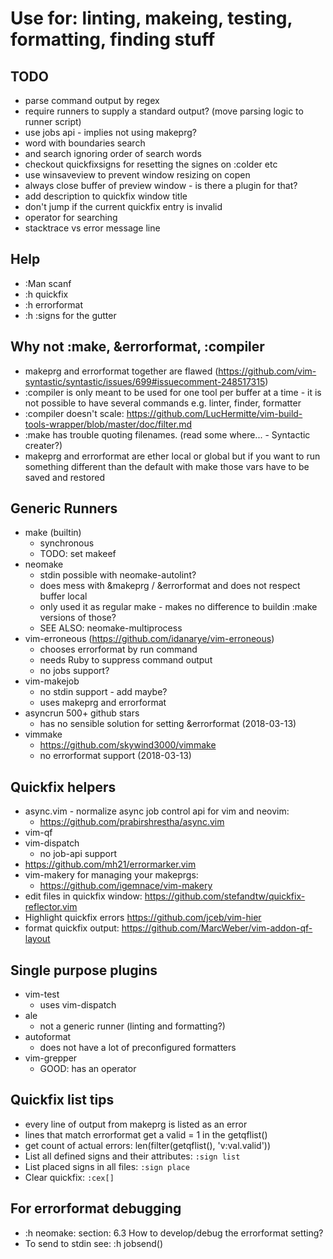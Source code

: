 # Use for: linting, makeing, testing, formatting, finding stuff

## TODO

* parse command output by regex
* require runners to supply a standard output? (move parsing logic to runner
  script)
* use jobs api - implies not using makeprg?
* word with boundaries search
* and search ignoring order of search words
* checkout quickfixsigns for resetting the signes on :colder etc
* use winsaveview to prevent window resizing on copen
* always close buffer of preview window - is there a plugin for that?
* add description to quickfix window title
* don't jump if the current quickfix entry is invalid
* operator for searching
* stacktrace vs error message line

## Help

* :Man scanf
* :h quickfix
* :h errorformat
* :h :signs for the gutter

## Why not :make, &errorformat, :compiler

* makeprg and errorformat together are flawed
  (https://github.com/vim-syntastic/syntastic/issues/699#issuecomment-248517315)
* :compiler is only meant to be used for one tool per buffer at a time - it is
  not possible to have several commands e.g. linter, finder, formatter
* :compiler doesn't scale:
  https://github.com/LucHermitte/vim-build-tools-wrapper/blob/master/doc/filter.md
* :make has trouble quoting filenames. (read some where... - Syntactic creater?)
* makeprg and errorformat are ether local or global but if you want to run
  something different than the default with make those vars have to be saved and
  restored

## Generic Runners

* make (builtin)
  * synchronous
  * TODO: set makeef
* neomake
  * stdin possible with neomake-autolint?
  * does mess with &makeprg / &errorformat and does not respect buffer local
  * only used it as regular make - makes no difference to buildin :make versions
    of those?
  * SEE ALSO: neomake-multiprocess
* vim-erroneous (https://github.com/idanarye/vim-erroneous)
  * chooses errorformat by run command
  * needs Ruby to suppress command output
  * no jobs support?
* vim-makejob
  * no stdin support - add maybe?
  * uses makeprg and errorformat
* asyncrun 500+ github stars
  * has no sensible solution for setting &errorformat (2018-03-13)
* vimmake
  * https://github.com/skywind3000/vimmake
  * no errorformat support (2018-03-13)

## Quickfix helpers

* async.vim - normalize async job control api for vim and neovim:
  * https://github.com/prabirshrestha/async.vim
* vim-qf
* vim-dispatch
  * no job-api support
* https://github.com/mh21/errormarker.vim
* vim-makery for managing your makeprgs:
  * https://github.com/igemnace/vim-makery
* edit files in quickfix window:
  https://github.com/stefandtw/quickfix-reflector.vim
* Highlight quickfix errors https://github.com/jceb/vim-hier
* format quickfix output: https://github.com/MarcWeber/vim-addon-qf-layout

## Single purpose plugins

* vim-test
  * uses vim-dispatch
* ale
  * not a generic runner (linting and formatting?)
* autoformat
  * does not have a lot of preconfigured formatters
* vim-grepper
  * GOOD: has an operator

## Quickfix list tips

* every line of output from makeprg is listed as an error
* lines that match errorformat get a valid = 1 in the getqflist()
* get count of actual errors: len(filter(getqflist(), 'v:val.valid'))
* List all defined signs and their attributes: `:sign list`
* List placed signs in all files: `:sign place`
* Clear quickfix: `:cex[]`

## For errorformat debugging

* :h neomake: section: 6.3 How to develop/debug the errorformat setting?
* To send to stdin see: :h jobsend()
